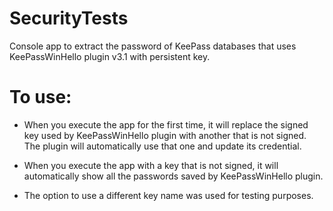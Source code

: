 # SecurityTests
Console app to extract the password of KeePass databases that uses KeePassWinHello plugin v3.1 with persistent key.

# To use:
- When you execute the app for the first time, it will replace the signed key used by KeePassWinHello plugin with another that is not signed. The plugin will automatically use that one and update its credential.
- When you execute the app with a key that is not signed, it will automatically show all the passwords saved by KeePassWinHello plugin.

- The option to use a different key name was used for testing purposes.
